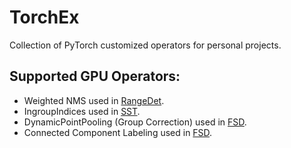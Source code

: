 # TorchEx
Collection of PyTorch customized operators for personal projects.

## Supported GPU Operators:
* Weighted NMS used in [RangeDet](https://github.com/tusen-ai/RangeDet).
* IngroupIndices used in [SST](https://github.com/tusen-ai/SST).
* DynamicPointPooling (Group Correction) used in [FSD](https://github.com/tusen-ai/SST).
* Connected Component Labeling used in [FSD](https://github.com/tusen-ai/SST).
